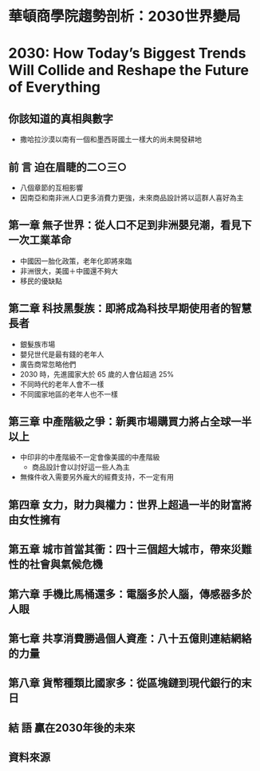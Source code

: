 # 華頓商學院趨勢剖析：2030世界變局
# 2030: How Today’s Biggest Trends Will Collide and Reshape the Future of Everything


## 你該知道的真相與數字
- 撒哈拉沙漠以南有一個和墨西哥國土一樣大的尚未開發耕地

## 前 言 迫在眉睫的二○三○
- 八個章節的互相影響
- 因南亞和南非洲人口更多消費力更強，未來商品設計將以這群人喜好為主

## 第一章 無子世界：從人口不足到非洲嬰兒潮，看見下一次工業革命
- 中國因一胎化政策，老年化即將來臨
- 非洲很大，美國＋中國還不夠大
- 移民的優缺點

## 第二章 科技黑髮族：即將成為科技早期使用者的智慧長者
- 銀髮族市場
- 嬰兒世代是最有錢的老年人
- 廣告商常忽略他們
- 2030 時，先進國家大於 65 歲的人會佔超過 25%
- 不同時代的老年人會不一樣
- 不同國家地區的老年人也不一樣
## 第三章 中產階級之爭：新興市場購買力將占全球一半以上
- 中印非的中產階級不一定會像美國的中產階級
    - 商品設計會以討好這一些人為主
- 無條件收入需要另外龐大的經費支持，不一定有用
## 第四章 女力，財力與權力：世界上超過一半的財富將由女性擁有
## 第五章 城市首當其衝：四十三個超大城市，帶來災難性的社會與氣候危機
## 第六章 手機比馬桶還多：電腦多於人腦，傳感器多於人眼
## 第七章 共享消費勝過個人資產：八十五億則連結網絡的力量
## 第八章 貨幣種類比國家多：從區塊鏈到現代銀行的末日
## 結 語 贏在2030年後的未來
## 資料來源